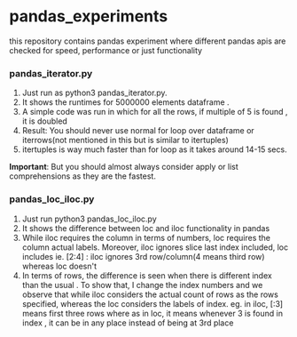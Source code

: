 # pandas_experiments
this repository contains pandas experiment where different pandas apis are checked for speed, performance or just functionality
### pandas_iterator.py
1) Just run as python3 pandas_iterator.py. 
2) It shows the runtimes for 5000000 elements dataframe . 
3) A simple code was run in which for all the rows, if multiple of 5 is found , it is doubled
4) Result: You should never use normal for loop over dataframe or iterrows(not mentioned in this but is similar to itertuples)
5) itertuples is way much faster than for loop as it takes around 14-15 secs. 

**Important**: But you should almost always consider apply or list comprehensions as they are the fastest.

### pandas_loc_iloc.py
1) Just run python3 pandas_loc_iloc.py
2) It shows the difference between loc and iloc functionality in pandas
3) While iloc requires the column in terms of numbers, loc requires the column actual labels. Moreover, iloc ignores slice last index included, loc includes ie. [2:4] : iloc ignores 3rd row/column(4 means third row) whereas loc doesn't
4) In terms of rows, the difference is seen when there is different index than the usual . To show that, I change the index numbers and we observe that while iloc considers the actual count of rows as the rows specified, whereas the loc considers the labels of index. eg. in iloc, [:3] means first three rows where as in loc, it means whenever 3 is found in index , it can be in any place instead of being at 3rd place
